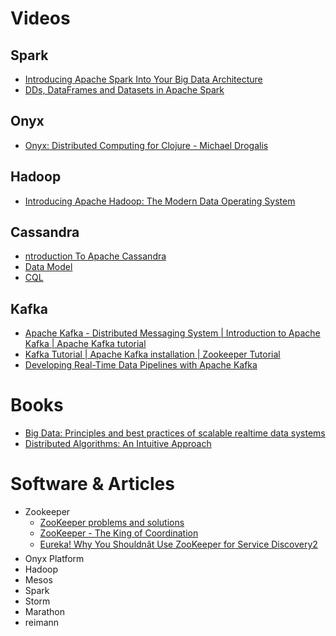 # Videos
## Spark
* [Introducing Apache Spark Into Your Big Data Architecture](https://www.youtube.com/watch?v=aKFnfSbNkm4)
* [DDs, DataFrames and Datasets in Apache Spark](https://www.youtube.com/watch?v=pZQsDloGB4w)
## Onyx
* [Onyx: Distributed Computing for Clojure - Michael Drogalis](https://www.youtube.com/watch?v=YlfA8hFs2HY)
## Hadoop
* [Introducing Apache Hadoop: The Modern Data Operating System](https://www.youtube.com/watch?v=d2xeNpfzsYI)
## Cassandra
* [ntroduction To Apache Cassandra](https://www.youtube.com/watch?v=B_HTdrTgGNs)
* [Data Model](https://www.youtube.com/playlist?list=PL5-LSMt1y-7712ivfQkYqAu14lq2Mi5Ay)
* [CQL](https://www.youtube.com/watch?v=g5zfpUylx4w)
## Kafka
* [Apache Kafka - Distributed Messaging System | Introduction to Apache Kafka | Apache Kafka tutorial](https://www.youtube.com/watch?v=BGhlHsFBhLE)
* [Kafka Tutorial | Apache Kafka installation | Zookeeper Tutorial](https://www.youtube.com/watch?v=DFHzbK2Tuak)
* [Developing Real-Time Data Pipelines with Apache Kafka](https://www.youtube.com/watch?v=GRPLRONVDWY)

# Books
* [Big Data: Principles and best practices of scalable realtime data systems](https://www.amazon.com/Big-Data-Principles-practices-scalable/dp/1617290343/ref=sr_1_2?ie=UTF8&qid=1468152161&sr=8-2&keywords=big+data)
* [Distributed Algorithms: An Intuitive Approach](https://www.amazon.com/Distributed-Algorithms-Intuitive-Approach-Press/dp/0262026775/ref=sr_1_1?s=books&ie=UTF8&qid=1468152360&sr=1-1&keywords=distributed+systems)

# Software & Articles
* Zookeeper
  * [ZooKeeper problems and solutions](https://www.ibm.com/support/knowledgecenter/SSCRJU_4.0.0/com.ibm.streams.pd.doc/doc/containerstreamszookeeper.html)
  * [ZooKeeper - The King of Coordination](https://www.elastic.co/blog/found-zookeeper-king-of-coordination)
  * [Eureka! Why You Shouldnât Use ZooKeeper for Service Discovery2](https://tech.knewton.com/blog/2014/12/eureka-shouldnt-use-zookeeper-service-discovery/)
* Onyx Platform
* Hadoop
* Mesos
* Spark
* Storm
* Marathon
* reimann
